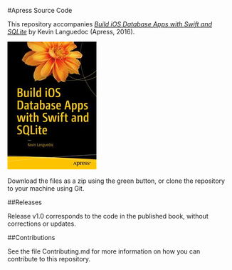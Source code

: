 #Apress Source Code

This repository accompanies [*Build iOS Database Apps with Swift and SQLite*](http://www.apress.com/9781484222317) by Kevin Languedoc (Apress, 2016).

![Cover image](9781484222317.jpg)

Download the files as a zip using the green button, or clone the repository to your machine using Git.

##Releases

Release v1.0 corresponds to the code in the published book, without corrections or updates.

##Contributions

See the file Contributing.md for more information on how you can contribute to this repository.
